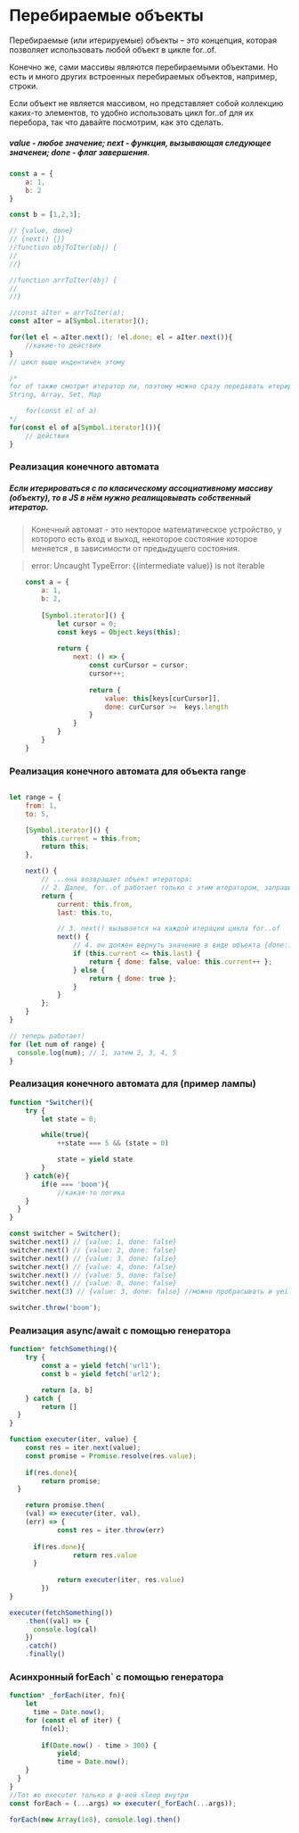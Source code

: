 # Перебираемые объекты

Перебираемые (или итерируемые) объекты – это концепция, которая позволяет использовать любой объект в цикле for..of.

Конечно же, сами массивы являются перебираемыми объектами. Но есть и много других встроенных перебираемых объектов, например, строки.

Если объект не является массивом, но представляет собой коллекцию каких-то элементов, то удобно использовать цикл for..of для их перебора, так что давайте посмотрим, как это сделать.

##### value - любое значение; next - функция, вызывающая следующее значенеи; done - флаг завершения.

```javascript
const a = {
	a: 1,
	b: 2
}

const b = [1,2,3];

// {value, done}
// {next() {}}
//function objToIter(obj) {
//
//}

//function arrToIter(obj) {
//
//}

//const aIter = arrToIter(a);
const aIter = a[Symbol.iterator]();

for(let el = aIter.next(); !el.done; el = aIter.next()){
	//какие-то действия
}
// цикл выше индентичен этому

/*
for of также смотрит итератор ли, поэтому можно сразу передавать итерируемую струкутуру
String, Array, Set, Map

	for(const el of a)
*/
for(const el of a[Symbol.iterator]()){
	// действия
}
```

### Реализация конечного автомата
##### Если итерироваться с по класическому ассоциативному массиву (объекту), то в JS в нём нужно реалищовывать собственный итератор.
> Конечный автомат - это некторое математическое устройство, у которого есть вход и выход, некоторое состояние которое меняется , в зависимости от предыдущего состояния.

> error: Uncaught TypeError: {(intermediate value)} is not iterable

```javascript
	const a = {
		a: 1,
		b: 2,
		
		[Symbol.iterator]() {
			let cursor = 0;
			const keys = Object.keys(this);
			
			return {
				next: () => {
					const curCursor = cursor;
					cursor++;
					
					return {
						value: this[keys[curCursor]],
						done: curCursor >=  keys.length
					}
				}
			}
		}
	}
```

### Реализация конечного автомата для объекта range
```javascript

let range = {
	from: 1,
	to: 5,

	[Symbol.iterator]() {
		this.current = this.from;
		return this;
	},

	next() {
		// ...она возвращает объект итератора:
		// 2. Далее, for..of работает только с этим итератором, запрашивая у него новые значения
		return {
			current: this.from,
			last: this.to,

			// 3. next() вызывается на каждой итерации цикла for..of
			next() {
				// 4. он должен вернуть значение в виде объекта {done:.., value :...}
				if (this.current <= this.last) {
					return { done: false, value: this.current++ };
				} else {
					return { done: true };
				}
			}
		};
  	}
}

// теперь работает!
for (let num of range) {
  console.log(num); // 1, затем 2, 3, 4, 5
}
```

### Реализация конечного автомата для (пример лампы)
```javascript
function *Switcher(){
	try {
		let state = 0;

		while(true){
			++state === 5 && (state = 0)

			state = yield state
		}
	} catch(e){
		if(e === 'boom'){
			//какая-то логика
    }
  }
}

const switcher = Switcher();
switcher.next() // {value: 1, done: false}
switcher.next() // {value: 2, done: false}
switcher.next() // {value: 3, done: false}
switcher.next() // {value: 4, done: false}
switcher.next() // {value: 5, done: false}
switcher.next() // {value: 0, done: false}
switcher.next(3) // {value: 3, done: false} //можно пробрасывать и yeild будет читать то, что в next

switcher.throw('boom');
```



### Реализация async/await с помощью генератора
```javascript
function* fetchSomething(){
	try {
		const a = yield fetch('url1');
		const b = yield fetch('url2');

		return [a, b]
	} catch {
		return []
  }
}

function executer(iter, value) {
	const res = iter.next(value);
	const promise = Promise.resolve(res.value);
	
	if(res.done){
		return promise;
  }

	return promise.then(
    (val) => executer(iter, val), 
    (err) => {
			const res = iter.throw(err)
      
      if(res.done){
				return res.value
      }
			
			return executer(iter, res.value)
		})
}

executer(fetchSomething())
    .then((val) => {
      console.log(cal)
    })
    .catch()
    .finally()
```
### Асинхронный forEach` с помощью генератора
```javascript
function* _forEach(iter, fn){
	let
      time = Date.now();
	for (const el of iter) {
		fn(el);
		
		if(Date.now() - time > 300) {
			yield;
			time = Date.now();
    }
  }
}
//Тот же executer только в ф-ией sleep внутри
const forEach = (...args) => executer(_forEach(...args));

forEach(new Array(1e8), console.log).then() 
```
